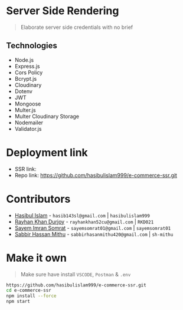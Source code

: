 # Server Side Rendering

> Elaborate server side credentials with no brief

## Technologies

- Node.js
- Express.js
- Cors Policy
- Bcrypt.js
- Cloudinary
- Dotenv
- JWT
- Mongoose
- Multer.js
- Multer Cloudinary Storage
- Nodemailer
- Validator.js

# Deployment link

- SSR link: 
- Repo link: https://github.com/hasibulislam999/e-commerce-ssr.git

# Contributors

- [Hasibul Islam](https://github.com/hasibulislam999) - `hasib143sl@gmail.com` | `hasibulislam999`
- [Rayhan Khan Durjoy](https://github.com/RKD021) - `rayhankhan52cu@gmail.com` | `RKD021`
- [Sayem Imran Somrat](https://github.com/sayemsomrat01) - `sayemsomrat01@gmail.com` | `sayemsomrat01`
- [Sabbir Hassan Mithu](https://github.com/sh-mithu) - `sabbirhasanmithu420@gmail.com` | `sh-mithu`

# Make it own

> Make sure have install `VSCODE`, `Postman` & `.env`

```bash
https://github.com/hasibulislam999/e-commerce-ssr.git
cd e-commerce-ssr
npm install --force
npm start
```
